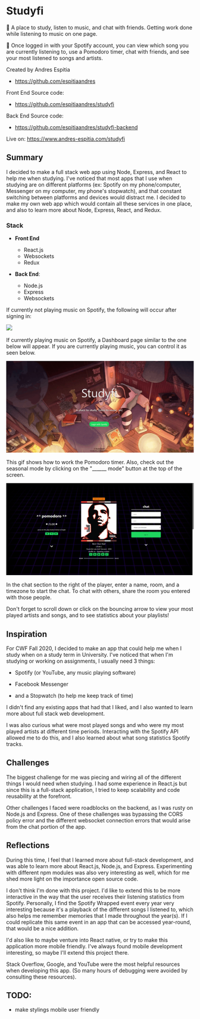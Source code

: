 # Studyfi

:musical_note: A place to study, listen to music, and chat with friends. Getting work done while listening to music on one page.
  
:musical_keyboard: Once logged in with your Spotify account, you can view which song you are currently listening to, use a Pomodoro timer, chat with friends, and see your most listened to songs and artists.

Created by Andres Espitia
- https://github.com/espitiaandres

Front End Source code:
- https://github.com/espitiaandres/studyfi

Back End Source code:
- https://github.com/espitiaandres/studyfi-backend

Live on: https://www.andres-espitia.com/studyfi



## Summary

I decided to make a full stack web app using Node, Express, and React to help me when studying. I've noticed that most apps that I use when studying are on different platforms (ex: Spotify on my phone/computer, Messenger on my computer, my phone's stopwatch), and that constant switching between platforms and devices would distract me. I decided to make my own web app which would contain all these services in one place, and also to learn more about Node, Express, React, and Redux.


### Stack
- **Front End**
  - React.js
  - Websockets
  - Redux

 - **Back End**: 
    - Node.js
    - Express
    - Websockets
 

If currently not playing music on Spotify, the following will occur after signing in:

![](src/images/Documentation/NotFoundPage.gif)


If currently playing music on Spotify, a Dashboard page similar to the one below will appear. If you are currently playing music, you can control it as seen below.

![](src/images/Documentation/LandingPage.gif)


This gif shows how to work the Pomodoro timer. Also, check out the seasonal mode by clicking on the "______ mode" button at the top of the screen.

![](src/images/Documentation/Pomodoro.gif)


In the chat section to the right of the player, enter a name, room, and a timezone to start the chat. To chat with others, share the room you entered with those people.

Don't forget to scroll down or click on the bouncing arrow to view your most played artists and songs, and to see statistics about your playlists!



## Inspiration

For CWF Fall 2020, I decided to make an app that could help me when I study when on a study term in University. I've noticed that when I'm studying or working on assignments, I usually need 3 things:

- Spotify (or YouTube, any music playing software)

- Facebook Messenger

- and a Stopwatch (to help me keep track of time)

I didn't find any existing apps that had that I liked, and I also wanted to learn more about full stack web development.

I was also curious what were most played songs and who were my most played artists at different time periods. Interacting with the Spotify API allowed me to do this, and I also learned about what song statistics Spotify tracks.

<!-- 
- add chat functionality (added on September 5, 2020)

- removed cors policy error ('http://localhost:3000' has been blocked by CORS policy: No 'Access-Control-Allow-Origin' header is present on the requested resource), and the 503 websocket connection error.

- add user disconnect functionality with proper routing
-->



## Challenges

The biggest challenge for me was piecing and wiring all of the different things I would need when studying. I had some experience in React.js but since this is a full-stack application, I tried to keep scalability and code reusability at the forefront. 

Other challenges I faced were roadblocks on the backend, as I was rusty on Node.js and Express. One of these challenges was bypassing the CORS policy error and the different websocket connection errors that would arise from the chat portion of the app.
 


## Reflections

During this time, I feel that I learned more about full-stack development, and was able to learn more about React.js, Node.js, and Express. Experimenting with different npm modules was also very interesting as well, which for me shed more light on the importance open source code.

I don't think I'm done with this project. I'd like to extend this to be more interactive in the way that the user receives their listening statistics from Spotify. Personally, I find the Spotify Wrapped event every year very interesting because it's a playback of the different songs I listened to, which also helps me remember memories that I made throughout the year(s). If I could replicate this same event in an app that can be accessed year-round, that would be a nice addition.

I'd also like to maybe venture into React native, or try to make this application more mobile friendly. I've always found mobile development interesting, so maybe I'll extend this project there.

Stack Overflow, Google, and YouTube were the most helpful resources when developing this app. (So many hours of debugging were avoided by consulting these resources).



## TODO:

- make stylings mobile user friendly
